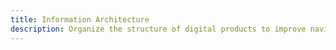 ```yaml
---
title: Information Architecture
description: Organize the structure of digital products to improve navigation and management of content.
---
```


